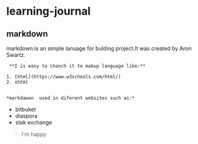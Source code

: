 # learning-journal
## markdown
 markdown:is an simple lanuage for bulding project.It was created by Aron Swartz. 
 
     **I is easy to chanch it to makup language like:**
      
    1. [html](https://www.w3schools.com/html/)
    2. xhtml 
    
    
    *markdawon  used in diferent websites such as:*
   
   * bitbuket
 * diaspora
  * stak exchange

> I'm happy
